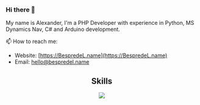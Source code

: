 ### Hi there 👋
My name is Alexander, I'm a PHP Developer with experience in Python, MS Dynamics Nav, C# and Arduino development.

📫 How to reach me:<br>
- Website: [https://BespredeL.name](https://BespredeL.name)<br>
- Email: [hello@bespredel.name](mailto:hello@bespredel.name)

<h2 align="center">Skills</h2>
<p align="center">
  <a href="https://skillicons.dev">
    <img src="https://skillicons.dev/icons?i=php,laravel,mysql,sqlite,js,jquery,html,css,bootstrap,py,flask,cs,arduino,vite,regex&perline=8" />
  </a>
</p>

<!--
**BespredeL/BespredeL** is a ✨ _special_ ✨ repository because its `README.md` (this file) appears on your GitHub profile.

Here are some ideas to get you started:

- 🔭 I’m currently working on ...
- 🌱 I’m currently learning ...
- 👯 I’m looking to collaborate on ...
- 🤔 I’m looking for help with ...
- 💬 Ask me about ...
- 📫 How to reach me: ...
- 😄 Pronouns: ...
- ⚡ Fun fact: ...
-->
